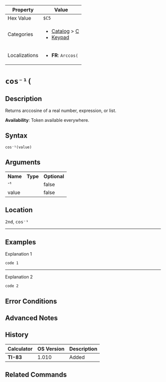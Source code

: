 | Property      | Value |
|---------------|-------|
| Hex Value     | `$C5`|
| Categories    | <ul><li>[Catalog](<../categories/Catalog.md>) > [C](<../categories/Catalog.md#C>)</li><li>[Keypad](<../categories/Keypad.md>)</li></ul> |
| Localizations | <ul><li><b>FR</b>: `Arccos(`</li></ul> |

# `cos⁻¹(`

## Description
Returns arccosine of a real number, expression, or list.


<b>Availability</b>: Token available everywhere.

## Syntax
`cos⁻¹(value)`

## Arguments
<table>
<tr><th>Name</th><th>Type</th><th>Optional</th></tr>

<tr><td>⁻¹</td><td></td><td>false</td></tr>

<tr><td>value</td><td></td><td>false</td></tr>

</table>

## Location
<kbd>2nd</kbd>, <kbd>cos⁻¹</kbd>
<hr>

## Examples

Explanation 1
```ti-basic
code 1
```
---
Explanation 2
```ti-basic
code 2
```

## Error Conditions


## Advanced Notes


## History
| Calculator | OS Version | Description |
|------------|------------|-------------|
| <b>TI-83</b> | 1.010 | Added

## Related Commands

    
